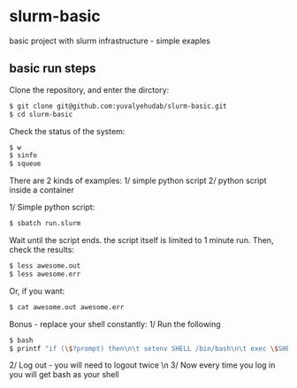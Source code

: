 # slurm-basic
basic project with slurm infrastructure - simple exaples


## basic run steps
Clone the repository, and enter the dirctory:

```sh
$ git clone git@github.com:yuvalyehudab/slurm-basic.git
$ cd slurm-basic
```
Check the status of the system:

```sh
$ w
$ sinfo
$ squeue
```

There are 2 kinds of examples: 1/ simple python script 2/ python script inside a container

1/ Simple python script:

```sh
$ sbatch run.slurm
```

Wait until the script ends. the script itself is limited to 1 minute run. Then, check the results:

```sh
$ less awesome.out
$ less awesome.err
```
Or, if you want:
```sh
$ cat awesome.out awesome.err
```

Bonus - replace your shell constantly:
1/ Run the following

```sh
$ bash
$ printf "if (\$?prompt) then\n\t setenv SHELL /bin/bash\n\t exec \$SHELL\n endif\n" >> .tcshrc
```

2/ Log out - you will need to logout twice \n
3/ Now every time you log in you will get bash as your shell

